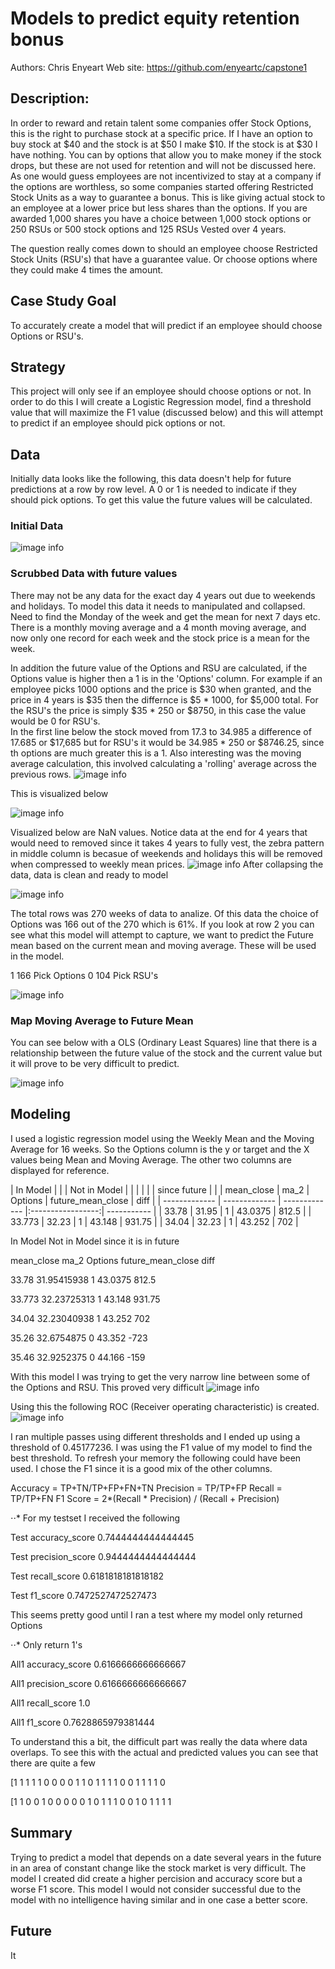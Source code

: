 # Models to predict equity retention bonus

Authors: Chris Enyeart 
Web site: https://github.com/enyeartc/capstone1


## Description:
In order to reward and retain talent some companies offer Stock Options, this is the right to purchase stock at a specific price.  If I have an option to buy stock at $40 and the stock is at $50 I make $10.  If the stock is at $30 I have nothing.  You can by options that allow you to make money if the stock drops, but these are not used for retention and will not be discussed here.  As one would guess employees are not incentivized to stay at a company if the options are worthless, so some companies started offering Restricted Stock Units as a way to guarantee a bonus.   This is like giving actual stock to an employee at a lower price but less shares than the options.   If you are awarded 1,000 shares you have a choice between 1,000 stock options or 250 RSUs or 500 stock options and 125 RSUs  Vested over 4 years.   

The question really comes down to should an employee choose Restricted Stock Units (RSU's) that have a guarantee value.  Or choose options where they could make 4 times the amount.

## Case Study Goal
To accurately create a model that will predict if an employee should choose Options or RSU's.

## Strategy 
This project will only see if an employee should choose options or not.  In order to do this I will create a Logistic Regression model, find a threshold value that will maximize the F1 value (discussed below) and this will attempt to predict if an employee should pick options or not.

## Data   
Initially data looks like the following, this data doesn't help for future predictions at a row by row level. A 0 or 1 is needed to indicate if they should pick options.  To get this value the future values will be calculated. 
### Initial Data
![image info](images/S2_data1.png)

### Scrubbed Data with future values
There may not be any data for the exact day 4 years out due to weekends and holidays.  To model this data it needs to manipulated and collapsed.  Need to find the Monday of the week and get the mean for next 7 days etc.   There is a monthly moving average and a 4 month moving average, and now only one record for each week and the stock price is a mean for the week.  

In addition the future value of the Options and RSU are calculated, if the Options value is higher then a 1 is in the 'Options' column.  For example if an employee picks 1000 options and the price is $30 when granted, and the price in 4 years is $35 then the differnce is $5 * 1000, for $5,000 total.   For the RSU's the price is simply $35 * 250 or $8750, in this case the value would be 0 for RSU's.  
In the first line below the stock moved from 17.3 to 34.985  a difference of 17.685 or $17,685 but for RSU's it would be 34.985 * 250 or $8746.25, since th options are much greater this is a 1.  Also interesting was the moving average calculation, this involved calculating a 'rolling' average across the previous rows.
![image info](images/S2_data2.png)

This is visualized below

![image info](images/pricess.png)

Visualized below are NaN values. Notice data at the end for 4 years that would need to removed since it takes 4 years to fully vest, the zebra pattern in middle column is becasue of weekends and holidays this will be removed when compressed to weekly mean prices.
![image info](images/msnoAllRows.png)
After collapsing the data, data is clean and ready to model

![image info](images/msnoSubset.png)

The total rows was 270 weeks of data to analize.  Of this data the choice of Options was 166 out of the 270 which is 61%.  If you look at row 2 you can see what this model will attempt to capture, we want to predict the Future mean based on the current mean and moving average.  These will be used in the model.

1    166 Pick Options
0    104 Pick RSU's

![image info](images/S1pairplot3.png)
### Map Moving Average to Future Mean
You can see below with a OLS (Ordinary Least Squares) line that there is a relationship between the future value of the stock and the current value but it will prove to be very difficult to predict. 

![image info](images/S1_ma_2toFuture.png)

## Modeling
I used a logistic regression model using the Weekly Mean and the Moving Average for 16 weeks.  So the Options column is the y or target and the X values being Mean and Moving Average.  The other two columns are displayed for reference.

| In Model      |               |               | Not in Model      |             |
|               |               |               |  since future     |             |
| mean_close    | ma_2          | Options       | future_mean_close	| diff        |
| ------------- | ------------- | ------------- |:-----------------:| ----------- |
| 33.78	        | 31.95         | 1             | 43.0375           |  812.5      |
| 33.773        | 32.23         | 1             | 43.148	          |  931.75     |
| 34.04         | 32.23         | 1             | 43.252            |  702        |

In Model                                  Not in Model since it is in future

mean_close  ma_2	      Options		        future_mean_close	  diff

33.78	      31.95415938	1		              43.0375	            812.5

33.773	    32.23725313	1		              43.148	            931.75

34.04	      32.23040938	1		              43.252	            702

35.26	      32.6754875	0		              43.352	            -723

35.46	      32.9252375	0		              44.166	            -159

With this model I was trying to get the very narrow line between some of the Options and RSU.  This proved very difficult
![image info](images/OptionOrNot.png)

Using this the following ROC (Receiver operating characteristic) is created.
![image info](images/plotROC_Training.png)

I ran multiple passes using different thresholds and I ended up using a threshold of 0.45177236. I was using the F1 value of my model to find the best threshold.  To refresh your memory the following could have been used. I chose the F1 since it is a good mix of the other columns. 

Accuracy = TP+TN/TP+FP+FN+TN
Precision = TP/TP+FP
Recall = TP/TP+FN
F1 Score = 2*(Recall * Precision) / (Recall + Precision)

⋅⋅* For my testset I received the following 

Test accuracy_score   0.7444444444444445

Test precision_score  0.9444444444444444

Test recall_score     0.6181818181818182

Test f1_score         0.7472527472527473


This seems pretty good until I ran a test where my model only returned Options

⋅⋅* Only return 1's

All1 accuracy_score 0.6166666666666667

All1 precision_score 0.6166666666666667

All1 recall_score 1.0

All1 f1_score 0.7628865979381444


To understand this a bit, the difficult part was really the data where data overlaps. To see this with the actual and predicted values you can see that there are quite a few 

[1 1 1 1 1 0 0 0 0 1 1 0 1 1 1 1 0 0 1 1 1 1 0

[1 1 0 0 1 0 0 0 0 0 1 0 1 1 1 0 0 1 0 1 1 1 1

## Summary
Trying to predict a model that depends on a date several years in the future in an area of constant change like the stock market is very difficult.   The model I created did create a higher percision and accuracy score but a worse F1 score.  This model I would not consider successful due to the model with no intelligence having similar and in one case a better score.  

## Future
It



